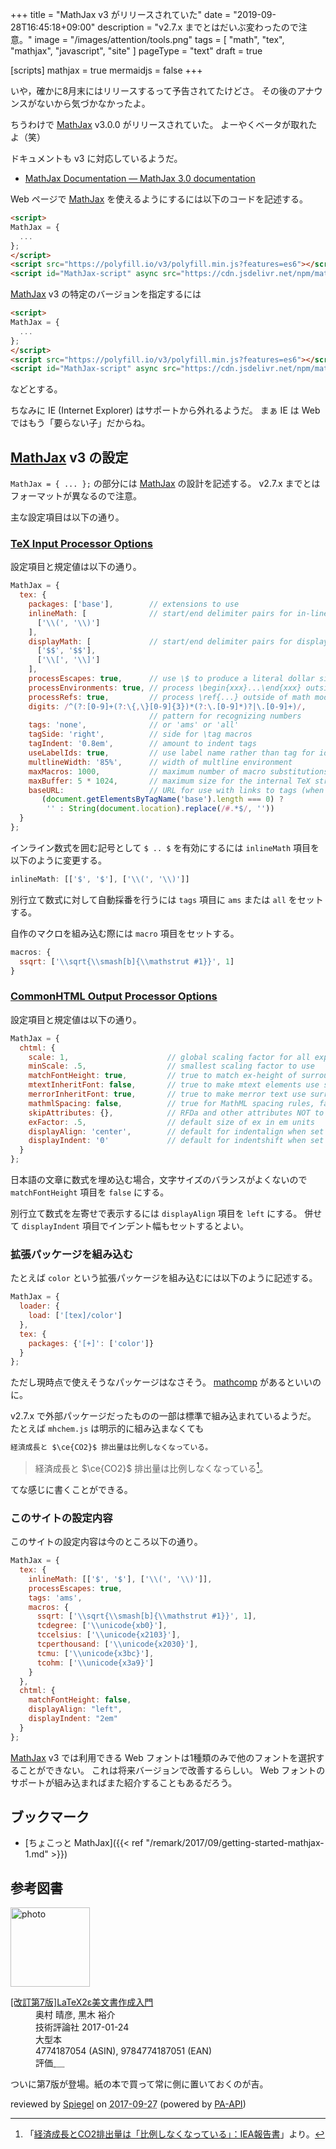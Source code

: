 +++
title = "MathJax v3 がリリースされていた"
date =  "2019-09-28T16:45:18+09:00"
description = "v2.7.x までとはだいぶ変わったので注意。"
image = "/images/attention/tools.png"
tags = [ "math", "tex", "mathjax", "javascript", "site" ]
pageType = "text"
draft = true

[scripts]
  mathjax = true
  mermaidjs = false
+++

いや，確かに8月末にはリリースするって予告されてたけどさ。
その後のアナウンスがないから気づかなかったよ。

ちうわけで [MathJax] v3.0.0 がリリースされていた。
よーやくベータが取れたよ（笑）

ドキュメントも v3 に対応しているようだ。

- [MathJax Documentation — MathJax 3.0 documentation](https://docs.mathjax.org/en/latest/)

Web ページで [MathJax] を使えるようにするには以下のコードを記述する。

```html
<script>
MathJax = {
  ...
};
</script>
<script src="https://polyfill.io/v3/polyfill.min.js?features=es6"></script>
<script id="MathJax-script" async src="https://cdn.jsdelivr.net/npm/mathjax@3/es5/tex-mml-chtml.js"></script>
```

[MathJax] v3 の特定のバージョンを指定するには

```html
<script>
MathJax = {
  ...
};
</script>
<script src="https://polyfill.io/v3/polyfill.min.js?features=es6"></script>
<script id="MathJax-script" async src="https://cdn.jsdelivr.net/npm/mathjax@3.0.0/es5/tex-mml-chtml.js"></script>
```

などとする。

ちなみに IE (Internet Explorer) はサポートから外れるようだ。
まぁ IE は Web ではもう「要らない子」だからね。

## [MathJax] v3 の設定

`MathJax = { ... };` の部分には [MathJax] の設計を記述する。
v2.7.x までとはフォーマットが異なるので注意。

主な設定項目は以下の通り。

### [TeX Input Processor Options](https://docs.mathjax.org/en/latest/options/input/tex.html "TeX Input Processor Options — MathJax 3.0 documentation")

設定項目と規定値は以下の通り。

```js
MathJax = {
  tex: {
    packages: ['base'],        // extensions to use
    inlineMath: [              // start/end delimiter pairs for in-line math
      ['\\(', '\\)']
    ],
    displayMath: [             // start/end delimiter pairs for display math
      ['$$', '$$'],
      ['\\[', '\\]']
    ],
    processEscapes: true,      // use \$ to produce a literal dollar sign
    processEnvironments: true, // process \begin{xxx}...\end{xxx} outside math mode
    processRefs: true,         // process \ref{...} outside of math mode
    digits: /^(?:[0-9]+(?:\{,\}[0-9]{3})*(?:\.[0-9]*)?|\.[0-9]+)/,
                               // pattern for recognizing numbers
    tags: 'none',              // or 'ams' or 'all'
    tagSide: 'right',          // side for \tag macros
    tagIndent: '0.8em',        // amount to indent tags
    useLabelIds: true,         // use label name rather than tag for ids
    multlineWidth: '85%',      // width of multline environment
    maxMacros: 1000,           // maximum number of macro substitutions per expression
    maxBuffer: 5 * 1024,       // maximum size for the internal TeX string (5K)
    baseURL:                   // URL for use with links to tags (when there is a <base> tag in effect)
       (document.getElementsByTagName('base').length === 0) ?
        '' : String(document.location).replace(/#.*$/, ''))
  }
};
```

インライン数式を囲む記号として `$ .. $` を有効にするには `inlineMath` 項目を以下のように変更する。

```js
inlineMath: [['$', '$'], ['\\(', '\\)']]
```

別行立て数式に対して自動採番を行うには `tags` 項目に `ams` または `all` をセットする。

自作のマクロを組み込む際には `macro` 項目をセットする。

```js
macros: {
  ssqrt: ['\\sqrt{\\smash[b]{\\mathstrut #1}}', 1]
}
```

### [CommonHTML Output Processor Options](https://docs.mathjax.org/en/latest/options/output/chtml.html "CommonHTML Output Processor Options — MathJax 3.0 documentation")

設定項目と規定値は以下の通り。

```js
MathJax = {
  chtml: {
    scale: 1,                      // global scaling factor for all expressions
    minScale: .5,                  // smallest scaling factor to use
    matchFontHeight: true,         // true to match ex-height of surrounding font
    mtextInheritFont: false,       // true to make mtext elements use surrounding font
    merrorInheritFont: true,       // true to make merror text use surrounding font
    mathmlSpacing: false,          // true for MathML spacing rules, false for TeX rules
    skipAttributes: {},            // RFDa and other attributes NOT to copy to the output
    exFactor: .5,                  // default size of ex in em units
    displayAlign: 'center',        // default for indentalign when set to 'auto'
    displayIndent: '0'             // default for indentshift when set to 'auto'
  }
};
```

日本語の文章に数式を埋め込む場合，文字サイズのバランスがよくないので `matchFontHeight` 項目を `false` にする。

別行立て数式を左寄せで表示するには `displayAlign` 項目を `left` にする。
併せて `displayIndent` 項目でインデント幅もセットするとよい。

### 拡張パッケージを組み込む

たとえば `color` という拡張パッケージを組み込むには以下のように記述する。

```js
MathJax = {
  loader: {
    load: ['[tex]/color']
  },
  tex: {
    packages: {'[+]': ['color']}
  }
};
```

ただし現時点で使えそうなパッケージはなさそう。
[mathcomp](https://ctan.org/pkg/mathcomp "CTAN: Package mathcomp") があるといいのに。

v2.7.x で外部パッケージだったものの一部は標準で組み込まれているようだ。
たとえば `mhchem.js` は明示的に組み込まなくても

```html
経済成長と $\ce{CO2}$ 排出量は比例しなくなっている。
```

> 経済成長と $\ce{CO2}$ 排出量は比例しなくなっている[^co2]。

[^co2]: 「[経済成長とCO2排出量は「比例しなくなっている」：IEA報告書](http://wired.jp/2017/03/29/global-carbon-emissions/ "経済成長とCO2排出量は「比例しなくなっている」：IEA報告書｜WIRED.jp")」より。

てな感じに書くことができる。

### このサイトの設定内容

このサイトの設定内容は今のところ以下の通り。

```js
MathJax = {
  tex: {
    inlineMath: [['$', '$'], ['\\(', '\\)']],
	processEscapes: true,
    tags: 'ams',
    macros: {
      ssqrt: ['\\sqrt{\\smash[b]{\\mathstrut #1}}', 1],
      tcdegree: ['\\unicode{xb0}'],
      tccelsius: ['\\unicode{x2103}'],
      tcperthousand: ['\\unicode{x2030}'],
      tcmu: ['\\unicode{x3bc}'],
      tcohm: ['\\unicode{x3a9}']
    }
  },
  chtml: {
    matchFontHeight: false,
    displayAlign: "left",
    displayIndent: "2em"
  }
};
```

[MathJax] v3 では利用できる Web フォントは1種類のみで他のフォントを選択することができない。
これは将来バージョンで改善するらしい。
Web フォントのサポートが組み込まればまた紹介することもあるだろう。

## ブックマーク

- [ちょこっと MathJax]({{< ref "/remark/2017/09/getting-started-mathjax-1.md" >}})

[MathJax]: https://www.mathjax.org/ "MathJax | Beautiful math in all browsers."

## 参考図書

<div class="hreview">
  <div class="photo"><a class="item url" href="https://www.amazon.co.jp/%E6%94%B9%E8%A8%82%E7%AC%AC7%E7%89%88-LaTeX2%CE%B5%E7%BE%8E%E6%96%87%E6%9B%B8%E4%BD%9C%E6%88%90%E5%85%A5%E9%96%80-%E5%A5%A5%E6%9D%91-%E6%99%B4%E5%BD%A6/dp/4774187054?SubscriptionId=AKIAJYVUJ3DMTLAECTHA&tag=baldandersinf-22&linkCode=xm2&camp=2025&creative=165953&creativeASIN=4774187054"><img src="https://images-fe.ssl-images-amazon.com/images/I/51E5K7B53aL._SL160_.jpg" width="127" alt="photo"></a></div>
  <dl class="fn">
    <dt><a href="https://www.amazon.co.jp/%E6%94%B9%E8%A8%82%E7%AC%AC7%E7%89%88-LaTeX2%CE%B5%E7%BE%8E%E6%96%87%E6%9B%B8%E4%BD%9C%E6%88%90%E5%85%A5%E9%96%80-%E5%A5%A5%E6%9D%91-%E6%99%B4%E5%BD%A6/dp/4774187054?SubscriptionId=AKIAJYVUJ3DMTLAECTHA&tag=baldandersinf-22&linkCode=xm2&camp=2025&creative=165953&creativeASIN=4774187054">[改訂第7版]LaTeX2ε美文書作成入門</a></dt>
    <dd>奥村 晴彦, 黒木 裕介</dd>
    <dd>技術評論社 2017-01-24</dd>
    <dd>大型本</dd>
    <dd>4774187054 (ASIN), 9784774187051 (EAN)</dd>
    <dd>評価<abbr class="rating fa-sm" title="4">&nbsp;<i class="fas fa-star"></i>&nbsp;<i class="fas fa-star"></i>&nbsp;<i class="fas fa-star"></i>&nbsp;<i class="fas fa-star"></i>&nbsp;<i class="far fa-star"></i></abbr></dd>
  </dl>
  <p class="description">ついに第7版が登場。紙の本で買って常に側に置いておくのが吉。</p>
  <p class="powered-by">reviewed by <a href='#maker' class='reviewer'>Spiegel</a> on <abbr class="dtreviewed" title="2017-09-27">2017-09-27</abbr> (powered by <a href="https://affiliate.amazon.co.jp/assoc_credentials/home">PA-API</a>)</p>
</div>

